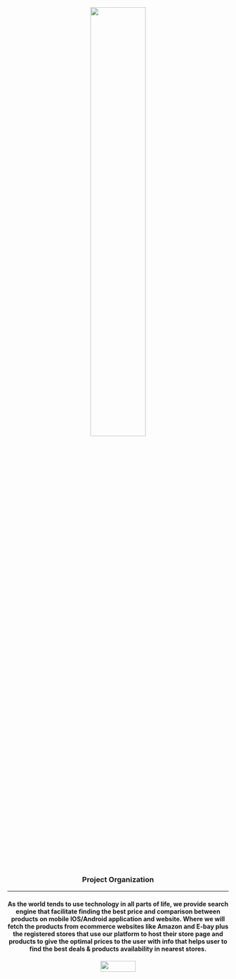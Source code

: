 <div align="center"><img width="50%" height="50%" src="https://user-images.githubusercontent.com/63168118/138922006-a93a3a74-6748-4f6a-934a-0c163e1c2131.png"/>
<h3>Project Organization</h3>
<hr>

<h4>As the world tends to use technology in all parts of life, we provide search engine that facilitate finding the best price and comparison between products on mobile IOS/Android application and website. Where we will fetch the products from ecommerce websites like Amazon and E-bay plus the registered stores that use our platform to host their store page and products to give the optimal prices to the user with info that helps user to find the best deals & products availability in nearest stores. </h4>
   <a href="https://github.com/antonkomarev/github-profile-views-counter"><img height="25em" width="80em" src="https://komarev.com/ghpvc/?username=SaleHunter&style=flat&color=blueviolet&label=Views"/></a>
  
</div>
